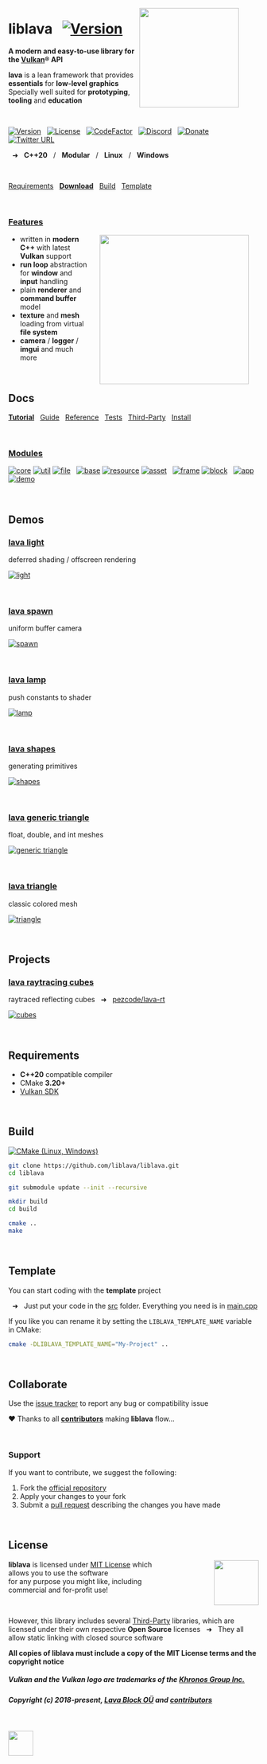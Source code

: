 <a href="https://git.io/liblava"><img align="right" src="https://github.com/liblava.png" width="200" style="margin:0px 40px 0px 0px"></a>

# liblava &nbsp; [![Version](https://img.shields.io/badge/2021-beta-blue)](#demos)

**A modern and easy-to-use library for the <a href="https://www.khronos.org/vulkan/" target="_blank">Vulkan</a>® API**

**lava** is a lean framework that provides **essentials** for **low-level graphics** <br />Specially well suited for **prototyping**, **tooling** and **education**

<br />

[![Version](https://img.shields.io/badge/Version-0.6.4-blue)](https://git.io/liblava) &nbsp; [![License](https://img.shields.io/github/license/liblava/liblava)](LICENSE) &nbsp; [![CodeFactor](https://www.codefactor.io/repository/github/liblava/liblava/badge)](https://www.codefactor.io/repository/github/liblava/liblava) &nbsp; [![Discord](https://img.shields.io/discord/439508141722435595)](https://discord.lava-block.com) &nbsp; [![Donate](https://img.shields.io/badge/donate-PayPal-lightgrey.svg)](https://paypal.me/liblava) &nbsp; [![Twitter URL](https://img.shields.io/twitter/url/http/shields.io.svg?style=social&label=Follow)](https://twitter.com/liblava)

&nbsp; ➜ &nbsp; **C++20** &nbsp; / &nbsp; **Modular** &nbsp; / &nbsp; **Linux** &nbsp; / &nbsp; **Windows**

<br />

[Requirements](#requirements) &nbsp; **[Download](https://github.com/liblava/liblava/releases)** &nbsp; [Build](#build) &nbsp; [Template](#template) 

<br />

### [Features](doc/Features.md)

<a href="https://www.khronos.org/vulkan/" target="_blank"><img align="right" hspace="20" src="res/Vulkan_170px_Dec16.png" width="300"></a>

* written in **modern C++** with latest **Vulkan** support
* **run loop** abstraction for **window** and **input** handling
* plain **renderer** and **command buffer** model
* **texture** and **mesh** loading from virtual **file system**
* **camera** / **logger** / **imgui** and much more

<br />

## Docs

 **[Tutorial](doc/Tutorial.md)** &nbsp; [Guide](doc/Guide.md) &nbsp; [Reference](doc/Reference.md) &nbsp; [Tests](doc/Tests.md) &nbsp; [Third-Party](doc/Third-Party.md) &nbsp; [Install](doc/Install.md)

<br />

### [Modules](doc/Modules.md)

[![core](https://img.shields.io/badge/lava-core-blue.svg)](liblava/core) [![util](https://img.shields.io/badge/lava-util-blue.svg)](liblava/util) [![file](https://img.shields.io/badge/lava-file-blue.svg)](liblava/file) &nbsp; [![base](https://img.shields.io/badge/lava-base-yellowgreen.svg)](liblava/base) [![resource](https://img.shields.io/badge/lava-resource-yellowgreen.svg)](liblava/resource) [![asset](https://img.shields.io/badge/lava-asset-yellowgreen.svg)](liblava/asset) &nbsp; [![frame](https://img.shields.io/badge/lava-frame-red.svg)](liblava/frame) [![block](https://img.shields.io/badge/lava-block-red.svg)](liblava/block) &nbsp; [![app](https://img.shields.io/badge/lava-app-brightgreen.svg)](liblava/app) [![demo](https://img.shields.io/badge/lava-demo-brightgreen.svg)](liblava-demo)

<br />

## Demos

### [lava light](liblava-demo/light.cpp)
deferred shading / offscreen rendering

<a href="liblava-demo/light.cpp">![light](res/light/screenshot.png)</a>

<br />

### [lava spawn](liblava-demo/spawn.cpp)
uniform buffer camera

<a href="liblava-demo/spawn.cpp">![spawn](res/spawn/screenshot.png)</a>

<br />

### [lava lamp](liblava-demo/lamp.cpp)
push constants to shader

<a href="liblava-demo/lamp.cpp">![lamp](res/lamp/screenshot.png)</a>

<br />

### [lava shapes](liblava-demo/shapes.cpp)
generating primitives

<a href="liblava-demo/shapes.cpp">![shapes](res/shapes/screenshot.png)</a>

<br />

### [lava generic triangle](liblava-demo/generic_triangle.cpp)
float, double, and int meshes

<a href="liblava-demo/generic_triangle.cpp">![generic triangle](res/generic_triangle/screenshot.png)</a>

<br />

### [lava triangle](liblava-demo/triangle.cpp)
classic colored mesh

<a href="liblava-demo/triangle.cpp">![triangle](res/triangle/screenshot.png)</a>

<br />

## Projects

### [lava raytracing cubes](https://github.com/pezcode/lava-rt/blob/main/demo/cubes.cpp)
raytraced reflecting cubes &nbsp; ➜ &nbsp; [pezcode/lava-rt](https://github.com/pezcode/lava-rt)

<a href="https://github.com/pezcode/lava-rt/blob/main/demo/cubes.cpp">![cubes](https://raw.githubusercontent.com/pezcode/lava-rt/main/demo/res/cubes/screenshot.png)</a>

<br />

## Requirements

* **C++20** compatible compiler
* CMake **3.20+**
* [Vulkan SDK](https://vulkan.lunarg.com)

<br />

## Build

[![CMake (Linux, Windows)](https://github.com/liblava/liblava/actions/workflows/cmake.yml/badge.svg)](https://github.com/liblava/liblava/actions/workflows/cmake.yml)

```bash
git clone https://github.com/liblava/liblava.git
cd liblava

git submodule update --init --recursive

mkdir build
cd build

cmake ..
make
```

<br />

## Template

You can start coding with the **template** project

&nbsp; ➜ &nbsp; Just put your code in the [src](src) folder. Everything you need is in [main.cpp](src/main.cpp)

If you like you can rename it by setting the `LIBLAVA_TEMPLATE_NAME` variable in CMake:

```bash
cmake -DLIBLAVA_TEMPLATE_NAME="My-Project" ..
```

<br />

## Collaborate

Use the [issue tracker](https://github.com/liblava/liblava/issues) to report any bug or compatibility issue

:heart: Thanks to all **[contributors](https://github.com/liblava/liblava/graphs/contributors)** making **liblava** flow...

<br />

### Support

If you want to contribute, we suggest the following:

1. Fork the [official repository](https://github.com/liblava/liblava/fork)
2. Apply your changes to your fork
3. Submit a [pull request](https://github.com/liblava/liblava/pulls) describing the changes you have made

<br />

## License

<a href="https://opensource.org" target="_blank"><img align="right" width="90" src="http://opensource.org/trademarks/opensource/OSI-Approved-License-100x137.png" style="margin:0px 0px 0px 80px"></a>

**liblava** is licensed under [MIT License](LICENSE.md) which allows you to use the software <br />for any purpose you might like, including commercial and for-profit use!

<br />

However, this library includes several [Third-Party](doc/Third-Party.md) libraries, which are licensed under their own respective **Open Source** licenses &nbsp; ➜ &nbsp; They all allow static linking with closed source software

**All copies of liblava must include a copy of the MIT License terms and the copyright notice**

##### Vulkan and the Vulkan logo are trademarks of the <a href="http://www.khronos.org" target="_blank">Khronos Group Inc.</a>
##### Copyright (c) 2018-present, <a href="https://lava-block.com">Lava Block OÜ</a> and [contributors](https://github.com/liblava/liblava/graphs/contributors)

<br />

<a href="https://git.io/liblava"><img src="https://github.com/liblava.png" width="50"></a>
